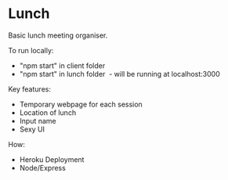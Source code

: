 # Lunch

Basic lunch meeting organiser. 

To run locally:
  - "npm start" in client folder
  - "npm start" in lunch folder
  - will be running at localhost:3000

Key features:
  - Temporary webpage for each session
  - Location of lunch
  - Input name
  - Sexy UI

How:
  - Heroku Deployment
  - Node/Express
 
